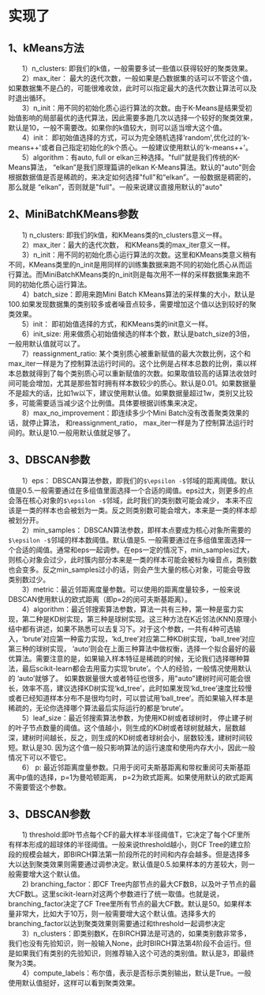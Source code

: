 # 实现了
## 1、kMeans方法
&emsp;&emsp;1）n_clusters: 即我们的k值，一般需要多试一些值以获得较好的聚类效果。    
&emsp;&emsp;2）max_iter： 最大的迭代次数，一般如果是凸数据集的话可以不管这个值，如果数据集不是凸的，可能很难收敛，此时可以指定最大的迭代次数让算法可以及时退出循环。   
&emsp;&emsp;3）n_init：用不同的初始化质心运行算法的次数。由于K-Means是结果受初始值影响的局部最优的迭代算法，因此需要多跑几次以选择一个较好的聚类效果，默认是10，一般不需要改。如果你的k值较大，则可以适当增大这个值。   
&emsp;&emsp;4）init： 即初始值选择的方式，可以为完全随机选择'random',优化过的'k-means++'或者自己指定初始化的k个质心。一般建议使用默认的'k-means++'。  
&emsp;&emsp;5）algorithm：有auto, full or elkan三种选择。"full"就是我们传统的K-Means算法， “elkan”是我们原理篇讲的elkan K-Means算法。默认的"auto"则会根据数据值是否是稀疏的，来决定如何选择"full"和“elkan”。一般数据是稠密的，那么就是 “elkan”，否则就是"full"。一般来说建议直接用默认的"auto"

## 2、MiniBatchKMeans参数
&emsp;&emsp;1) n_clusters: 即我们的k值，和KMeans类的n_clusters意义一样。   
&emsp;&emsp;2）max_iter：最大的迭代次数， 和KMeans类的max_iter意义一样。   
&emsp;&emsp;3）n_init：用不同的初始化质心运行算法的次数。这里和KMeans类意义稍有不同，KMeans类里的n_init是用同样的训练集数据来跑不同的初始化质心从而运行算法。而MiniBatchKMeans类的n_init则是每次用不一样的采样数据集来跑不同的初始化质心运行算法。   
&emsp;&emsp;4）batch_size：即用来跑Mini Batch KMeans算法的采样集的大小，默认是100.如果发现数据集的类别较多或者噪音点较多，需要增加这个值以达到较好的聚类效果。   
&emsp;&emsp;5）init： 即初始值选择的方式，和KMeans类的init意义一样。   
&emsp;&emsp;6）init_size: 用来做质心初始值候选的样本个数，默认是batch_size的3倍，一般用默认值就可以了。    
&emsp;&emsp;7）reassignment_ratio: 某个类别质心被重新赋值的最大次数比例，这个和max_iter一样是为了控制算法运行时间的。这个比例是占样本总数的比例，乘以样本总数就得到了每个类别质心可以重新赋值的次数。如果取值较高的话算法收敛时间可能会增加，尤其是那些暂时拥有样本数较少的质心。默认是0.01。如果数据量不是超大的话，比如1w以下，建议使用默认值。如果数据量超过1w，类别又比较多，可能需要适当减少这个比例值。具体要根据训练集来决定。    
&emsp;&emsp;8）max_no_improvement：即连续多少个Mini Batch没有改善聚类效果的话，就停止算法， 和reassignment_ratio， max_iter一样是为了控制算法运行时间的。默认是10.一般用默认值就足够了。



## 3、DBSCAN参数
&emsp;&emsp;1）eps： DBSCAN算法参数，即我们的`$\epsilon -$`邻域的距离阈值。默认值是0.5.一般需要通过在多组值里面选择一个合适的阈值。eps过大，则更多的点会落在核心对象的`$\epsilon -$`邻域，此时我们的类别数可能会减少， 本来不应该是一类的样本也会被划为一类。反之则类别数可能会增大，本来是一类的样本却被划分开。   
&emsp;&emsp;2）min_samples： DBSCAN算法参数，即样本点要成为核心对象所需要的`$\epsilon -$`邻域的样本数阈值。默认值是5. 一般需要通过在多组值里面选择一个合适的阈值。通常和eps一起调参。在eps一定的情况下，min_samples过大，则核心对象会过少，此时簇内部分本来是一类的样本可能会被标为噪音点，类别数也会变多。反之min_samples过小的话，则会产生大量的核心对象，可能会导致类别数过少。    
&emsp;&emsp;3）metric：最近邻距离度量参数。可以使用的距离度量较多，一般来说DBSCAN使用默认的欧式距离（即p=2的闵可夫斯基距离）。   
&emsp;&emsp;4）algorithm：最近邻搜索算法参数，算法一共有三种，第一种是蛮力实现，第二种是KD树实现，第三种是球树实现。这三种方法在K近邻法(KNN)原理小结中都有讲述，如果不熟悉可以去复习下。对于这个参数，一共有4种可选输入，‘brute’对应第一种蛮力实现，‘kd_tree’对应第二种KD树实现，‘ball_tree’对应第三种的球树实现， ‘auto’则会在上面三种算法中做权衡，选择一个拟合最好的最优算法。需要注意的是，如果输入样本特征是稀疏的时候，无论我们选择哪种算法，最后scikit-learn都会去用蛮力实现‘brute’。个人的经验，一般情况使用默认的 ‘auto’就够了。 如果数据量很大或者特征也很多，用"auto"建树时间可能会很长，效率不高，建议选择KD树实现‘kd_tree’，此时如果发现‘kd_tree’速度比较慢或者已经知道样本分布不是很均匀时，可以尝试用‘ball_tree’。而如果输入样本是稀疏的，无论你选择哪个算法最后实际运行的都是‘brute’。    
&emsp;&emsp;5）leaf_size：最近邻搜索算法参数，为使用KD树或者球树时， 停止建子树的叶子节点数量的阈值。这个值越小，则生成的KD树或者球树就越大，层数越深，建树时间越长，反之，则生成的KD树或者球树会小，层数较浅，建树时间较短。默认是30. 因为这个值一般只影响算法的运行速度和使用内存大小，因此一般情况下可以不管它。   
&emsp;&emsp;6） p: 最近邻距离度量参数。只用于闵可夫斯基距离和带权重闵可夫斯基距离中p值的选择，p=1为曼哈顿距离， p=2为欧式距离。如果使用默认的欧式距离不需要管这个参数。

## 3、DBSCAN参数
&emsp;&emsp;1) threshold:即叶节点每个CF的最大样本半径阈值T，它决定了每个CF里所有样本形成的超球体的半径阈值。一般来说threshold越小，则CF Tree的建立阶段的规模会越大，即BIRCH算法第一阶段所花的时间和内存会越多。但是选择多大以达到聚类效果则需要通过调参决定。默认值是0.5.如果样本的方差较大，则一般需要增大这个默认值。      
&emsp;&emsp;2) branching_factor：即CF Tree内部节点的最大CF数B，以及叶子节点的最大CF数L。这里scikit-learn对这两个参数进行了统一取值。也就是说，branching_factor决定了CF Tree里所有节点的最大CF数。默认是50。如果样本量非常大，比如大于10万，则一般需要增大这个默认值。选择多大的branching_factor以达到聚类效果则需要通过和threshold一起调参决定   
&emsp;&emsp;3）n_clusters：即类别数K，在BIRCH算法是可选的，如果类别数非常多，我们也没有先验知识，则一般输入None，此时BIRCH算法第4阶段不会运行。但是如果我们有类别的先验知识，则推荐输入这个可选的类别值。默认是3，即最终聚为3类。   
&emsp;&emsp;4）compute_labels：布尔值，表示是否标示类别输出，默认是True。一般使用默认值挺好，这样可以看到聚类效果。
